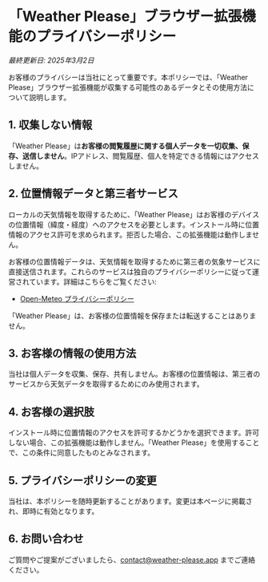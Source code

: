 # 「Weather Please」ブラウザー拡張機能のプライバシーポリシー

_最終更新日: 2025年3月2日_

お客様のプライバシーは当社にとって重要です。本ポリシーでは、「Weather Please」ブラウザー拡張機能が収集する可能性のあるデータとその使用方法について説明します。

## 1. 収集しない情報

「Weather Please」は**お客様の閲覧履歴に関する個人データを一切収集、保存、送信しません**。IPアドレス、閲覧履歴、個人を特定できる情報にはアクセスしません。

## 2. 位置情報データと第三者サービス

ローカルの天気情報を取得するために、「Weather Please」はお客様のデバイスの位置情報（緯度・経度）へのアクセスを必要とします。インストール時に位置情報のアクセス許可を求められます。拒否した場合、この拡張機能は動作しません。

お客様の位置情報データは、天気情報を取得するために第三者の気象サービスに直接送信されます。これらのサービスは独自のプライバシーポリシーに従って運営されています。詳細はこちらをご覧ください:

- [Open-Meteo プライバシーポリシー](https://open-meteo.com/en/terms)

「Weather Please」は、お客様の位置情報を保存または転送することはありません。

## 3. お客様の情報の使用方法

当社は個人データを収集、保存、共有しません。お客様の位置情報は、第三者のサービスから天気データを取得するためにのみ使用されます。

## 4. お客様の選択肢

インストール時に位置情報のアクセスを許可するかどうかを選択できます。許可しない場合、この拡張機能は動作しません。「Weather Please」を使用することで、この条件に同意したものとみなされます。

## 5. プライバシーポリシーの変更

当社は、本ポリシーを随時更新することがあります。変更は本ページに掲載され、即時に有効となります。

## 6. お問い合わせ

ご質問やご提案がございましたら、[contact@weather-please.app](mailto:contact@weather-please.app) までご連絡ください。
